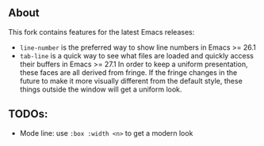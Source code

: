 ## About
This fork contains features for the latest Emacs releases:
* `line-number` is the preferred way to show line numbers in Emacs >= 26.1
* `tab-line` is a quick way to see what files are loaded and quickly access their buffers in Emacs >= 27.1
In order to keep a uniform presentation, these faces are all derived from fringe.
If the fringe changes in the future to make it more visually different from the default style, these things outside the window will get a uniform look.

## TODOs:
* Mode line: use `:box :width <n>` to get a modern look
